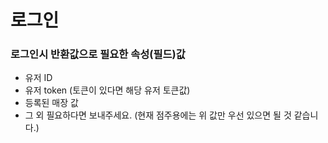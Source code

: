 # 로그인

### 로그인시 반환값으로 필요한 속성(필드)값

- 유저 ID
- 유저 token (토큰이 있다면 해당 유저 토큰값)
- 등록된 매장 값
- 그 외 필요하다면 보내주세요. (현재 점주용에는 위 값만 우선 있으면 될 것 같습니다.)
